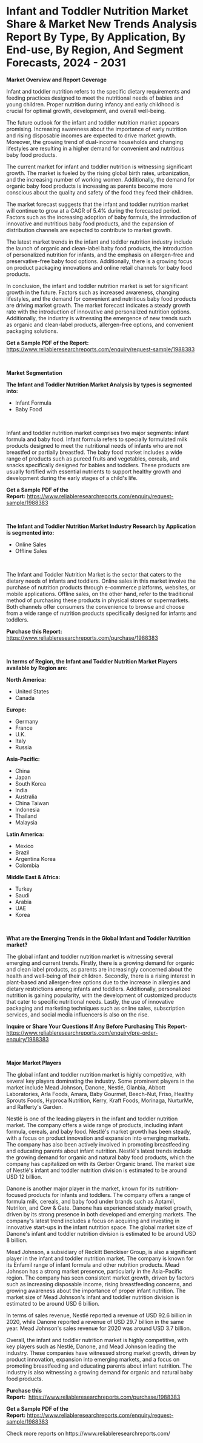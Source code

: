 <p><h1>Infant and Toddler Nutrition Market Share & Market New Trends Analysis Report By Type, By Application, By End-use, By Region, And Segment Forecasts, 2024 - 2031</h1></p><p><strong>Market Overview and Report Coverage</strong></p>
<p><p>Infant and toddler nutrition refers to the specific dietary requirements and feeding practices designed to meet the nutritional needs of babies and young children. Proper nutrition during infancy and early childhood is crucial for optimal growth, development, and overall well-being.</p><p>The future outlook for the infant and toddler nutrition market appears promising. Increasing awareness about the importance of early nutrition and rising disposable incomes are expected to drive market growth. Moreover, the growing trend of dual-income households and changing lifestyles are resulting in a higher demand for convenient and nutritious baby food products.</p><p>The current market for infant and toddler nutrition is witnessing significant growth. The market is fueled by the rising global birth rates, urbanization, and the increasing number of working women. Additionally, the demand for organic baby food products is increasing as parents become more conscious about the quality and safety of the food they feed their children.</p><p>The market forecast suggests that the infant and toddler nutrition market will continue to grow at a CAGR of 5.4% during the forecasted period. Factors such as the increasing adoption of baby formula, the introduction of innovative and nutritious baby food products, and the expansion of distribution channels are expected to contribute to market growth.</p><p>The latest market trends in the infant and toddler nutrition industry include the launch of organic and clean-label baby food products, the introduction of personalized nutrition for infants, and the emphasis on allergen-free and preservative-free baby food options. Additionally, there is a growing focus on product packaging innovations and online retail channels for baby food products.</p><p>In conclusion, the infant and toddler nutrition market is set for significant growth in the future. Factors such as increased awareness, changing lifestyles, and the demand for convenient and nutritious baby food products are driving market growth. The market forecast indicates a steady growth rate with the introduction of innovative and personalized nutrition options. Additionally, the industry is witnessing the emergence of new trends such as organic and clean-label products, allergen-free options, and convenient packaging solutions.</p></p>
<p><strong>Get a Sample PDF of the Report:</strong> <a href="https://www.reliableresearchreports.com/enquiry/request-sample/1988383">https://www.reliableresearchreports.com/enquiry/request-sample/1988383</a></p>
<p>&nbsp;</p>
<p><strong>Market Segmentation</strong></p>
<p><strong>The Infant and Toddler Nutrition Market Analysis by types is segmented into:</strong></p>
<p><ul><li>Infant Formula</li><li>Baby Food</li></ul></p>
<p>&nbsp;</p>
<p><p>Infant and toddler nutrition market comprises two major segments: infant formula and baby food. Infant formula refers to specially formulated milk products designed to meet the nutritional needs of infants who are not breastfed or partially breastfed. The baby food market includes a wide range of products such as pureed fruits and vegetables, cereals, and snacks specifically designed for babies and toddlers. These products are usually fortified with essential nutrients to support healthy growth and development during the early stages of a child's life.</p></p>
<p><strong>Get a Sample PDF of the Report:</strong>&nbsp;<a href="https://www.reliableresearchreports.com/enquiry/request-sample/1988383">https://www.reliableresearchreports.com/enquiry/request-sample/1988383</a></p>
<p>&nbsp;</p>
<p><strong>The Infant and Toddler Nutrition Market Industry Research by Application is segmented into:</strong></p>
<p><ul><li>Online Sales</li><li>Offline Sales</li></ul></p>
<p>&nbsp;</p>
<p><p>The Infant and Toddler Nutrition Market is the sector that caters to the dietary needs of infants and toddlers. Online sales in this market involve the purchase of nutrition products through e-commerce platforms, websites, or mobile applications. Offline sales, on the other hand, refer to the traditional method of purchasing these products in physical stores or supermarkets. Both channels offer consumers the convenience to browse and choose from a wide range of nutrition products specifically designed for infants and toddlers.</p></p>
<p><strong>Purchase this Report:</strong>&nbsp; <a href="https://www.reliableresearchreports.com/purchase/1988383">https://www.reliableresearchreports.com/purchase/1988383</a></p>
<p>&nbsp;</p>
<p><strong>In terms of Region, the Infant and Toddler Nutrition Market Players available by Region are:</strong></p>
<p>
    <p> <strong> North America: </strong>
        <ul>
            <li>United States</li>
            <li>Canada</li>
        </ul>
        </p> 
    <p> <strong> Europe: </strong>
        <ul>
            <li>Germany</li>
            <li>France</li>
            <li>U.K.</li>
            <li>Italy</li>
            <li>Russia</li>
        </ul>
        </p> 
    <p> <strong> Asia-Pacific: </strong>
        <ul>
            <li>China</li>
            <li>Japan</li>
            <li>South Korea</li>
            <li>India</li>
            <li>Australia</li>
            <li>China Taiwan</li>
            <li>Indonesia</li>
            <li>Thailand</li>
            <li>Malaysia</li>
        </ul>
        </p> 
    <p> <strong> Latin America: </strong>
        <ul>
            <li>Mexico</li>
            <li>Brazil</li>
            <li>Argentina Korea</li>
            <li>Colombia</li>
        </ul>
        </p> 
    <p> <strong> Middle East & Africa: </strong>
        <ul>
            <li>Turkey</li>
            <li>Saudi</li>
            <li>Arabia</li>
            <li>UAE</li>
            <li>Korea</li>
        </ul>
    </p>
    </p>
<p>&nbsp;</p>
<p><strong>What are the Emerging Trends in the Global Infant and Toddler Nutrition market?</strong></p>
<p><p>The global infant and toddler nutrition market is witnessing several emerging and current trends. Firstly, there is a growing demand for organic and clean label products, as parents are increasingly concerned about the health and well-being of their children. Secondly, there is a rising interest in plant-based and allergen-free options due to the increase in allergies and dietary restrictions among infants and toddlers. Additionally, personalized nutrition is gaining popularity, with the development of customized products that cater to specific nutritional needs. Lastly, the use of innovative packaging and marketing techniques such as online sales, subscription services, and social media influencers is also on the rise.</p></p>
<p><strong>Inquire or Share Your Questions If Any Before Purchasing This Report</strong>- <a href="https://www.reliableresearchreports.com/enquiry/pre-order-enquiry/1988383">https://www.reliableresearchreports.com/enquiry/pre-order-enquiry/1988383</a></p>
<p>&nbsp;</p>
<p><strong>Major Market Players</strong></p>
<p><p>The global infant and toddler nutrition market is highly competitive, with several key players dominating the industry. Some prominent players in the market include Mead Johnson, Danone, Nestlé, Glanbia, Abbott Laboratories, Arla Foods, Amara, Baby Gourmet, Beech-Nut, Friso, Healthy Sprouts Foods, Hyproca Nutrition, Kerry, Kraft Foods, Morinaga, NurturMe, and Rafferty's Garden.</p><p>Nestlé is one of the leading players in the infant and toddler nutrition market. The company offers a wide range of products, including infant formula, cereals, and baby food. Nestlé's market growth has been steady, with a focus on product innovation and expansion into emerging markets. The company has also been actively involved in promoting breastfeeding and educating parents about infant nutrition. Nestlé's latest trends include the growing demand for organic and natural baby food products, which the company has capitalized on with its Gerber Organic brand. The market size of Nestlé's infant and toddler nutrition division is estimated to be around USD 12 billion.</p><p>Danone is another major player in the market, known for its nutrition-focused products for infants and toddlers. The company offers a range of formula milk, cereals, and baby food under brands such as Aptamil, Nutrilon, and Cow & Gate. Danone has experienced steady market growth, driven by its strong presence in both developed and emerging markets. The company's latest trend includes a focus on acquiring and investing in innovative start-ups in the infant nutrition space. The global market size of Danone's infant and toddler nutrition division is estimated to be around USD 8 billion.</p><p>Mead Johnson, a subsidiary of Reckitt Benckiser Group, is also a significant player in the infant and toddler nutrition market. The company is known for its Enfamil range of infant formula and other nutrition products. Mead Johnson has a strong market presence, particularly in the Asia-Pacific region. The company has seen consistent market growth, driven by factors such as increasing disposable income, rising breastfeeding concerns, and growing awareness about the importance of proper infant nutrition. The market size of Mead Johnson's infant and toddler nutrition division is estimated to be around USD 6 billion.</p><p>In terms of sales revenue, Nestlé reported a revenue of USD 92.6 billion in 2020, while Danone reported a revenue of USD 29.7 billion in the same year. Mead Johnson's sales revenue for 2020 was around USD 3.7 billion.</p><p>Overall, the infant and toddler nutrition market is highly competitive, with key players such as Nestlé, Danone, and Mead Johnson leading the industry. These companies have witnessed strong market growth, driven by product innovation, expansion into emerging markets, and a focus on promoting breastfeeding and educating parents about infant nutrition. The industry is also witnessing a growing demand for organic and natural baby food products.</p></p>
<p><strong>Purchase this Report:</strong>&nbsp;&nbsp;<a href="https://www.reliableresearchreports.com/purchase/1988383">https://www.reliableresearchreports.com/purchase/1988383</a></p>
<p></p>
<p><strong>Get a Sample PDF of the Report:</strong>&nbsp;<a href="https://www.reliableresearchreports.com/enquiry/request-sample/1988383">https://www.reliableresearchreports.com/enquiry/request-sample/1988383</a></p>
<p>Check more reports on https://www.reliableresearchreports.com/</p>